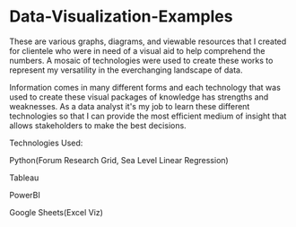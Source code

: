 # Data-Visualization-Examples
These are various graphs, diagrams, and viewable resources that I created for clientele who were in need of a visual aid to help comprehend the numbers.
A mosaic of technologies were used to create these works to represent my versatility in the everchanging landscape of data.

Information comes in many different forms and each technology that was used to create these visual packages of knowledge has strengths and weaknesses.
As a data analyst it's my job to learn these different technologies so that I can provide the most efficient medium of insight that allows stakeholders to make the best decisions.

Technologies Used:

Python(Forum Research Grid, Sea Level Linear Regression)

Tableau

PowerBI

Google Sheets(Excel Viz)
